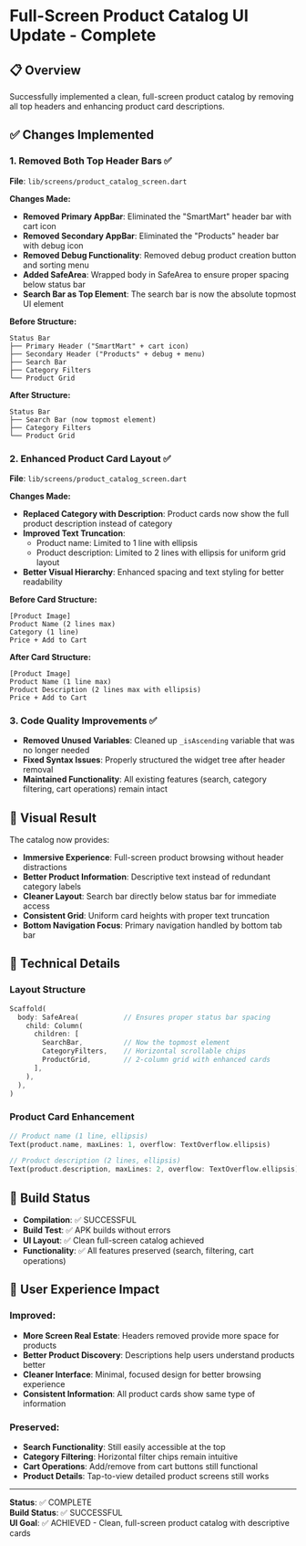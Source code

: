 # Full-Screen Product Catalog UI Update - Complete

## 📋 Overview
Successfully implemented a clean, full-screen product catalog by removing all top headers and enhancing product card descriptions.

## ✅ Changes Implemented

### 1. Removed Both Top Header Bars ✅
**File**: `lib/screens/product_catalog_screen.dart`

**Changes Made:**
- **Removed Primary AppBar**: Eliminated the "SmartMart" header bar with cart icon
- **Removed Secondary AppBar**: Eliminated the "Products" header bar with debug icon
- **Removed Debug Functionality**: Removed debug product creation button and sorting menu
- **Added SafeArea**: Wrapped body in SafeArea to ensure proper spacing below status bar
- **Search Bar as Top Element**: The search bar is now the absolute topmost UI element

**Before Structure:**
```
Status Bar
├── Primary Header ("SmartMart" + cart icon)
├── Secondary Header ("Products" + debug + menu)
├── Search Bar
├── Category Filters
└── Product Grid
```

**After Structure:**
```
Status Bar
├── Search Bar (now topmost element)
├── Category Filters  
└── Product Grid
```

### 2. Enhanced Product Card Layout ✅
**File**: `lib/screens/product_catalog_screen.dart`

**Changes Made:**
- **Replaced Category with Description**: Product cards now show the full product description instead of category
- **Improved Text Truncation**: 
  - Product name: Limited to 1 line with ellipsis
  - Product description: Limited to 2 lines with ellipsis for uniform grid layout
- **Better Visual Hierarchy**: Enhanced spacing and text styling for better readability

**Before Card Structure:**
```
[Product Image]
Product Name (2 lines max)
Category (1 line)
Price + Add to Cart
```

**After Card Structure:**
```
[Product Image]
Product Name (1 line max)
Product Description (2 lines max with ellipsis)
Price + Add to Cart
```

### 3. Code Quality Improvements ✅
- **Removed Unused Variables**: Cleaned up `_isAscending` variable that was no longer needed
- **Fixed Syntax Issues**: Properly structured the widget tree after header removal
- **Maintained Functionality**: All existing features (search, category filtering, cart operations) remain intact

## 🎯 Visual Result

The catalog now provides:
- **Immersive Experience**: Full-screen product browsing without header distractions
- **Better Product Information**: Descriptive text instead of redundant category labels
- **Cleaner Layout**: Search bar directly below status bar for immediate access
- **Consistent Grid**: Uniform card heights with proper text truncation
- **Bottom Navigation Focus**: Primary navigation handled by bottom tab bar

## 🔧 Technical Details

### Layout Structure
```dart
Scaffold(
  body: SafeArea(           // Ensures proper status bar spacing
    child: Column(
      children: [
        SearchBar,          // Now the topmost element
        CategoryFilters,    // Horizontal scrollable chips
        ProductGrid,        // 2-column grid with enhanced cards
      ],
    ),
  ),
)
```

### Product Card Enhancement
```dart
// Product name (1 line, ellipsis)
Text(product.name, maxLines: 1, overflow: TextOverflow.ellipsis)

// Product description (2 lines, ellipsis) 
Text(product.description, maxLines: 2, overflow: TextOverflow.ellipsis)
```

## 🚀 Build Status
- **Compilation**: ✅ SUCCESSFUL
- **Build Test**: ✅ APK builds without errors
- **UI Layout**: ✅ Clean full-screen catalog achieved
- **Functionality**: ✅ All features preserved (search, filtering, cart operations)

## 📱 User Experience Impact

### Improved:
- **More Screen Real Estate**: Headers removed provide more space for products
- **Better Product Discovery**: Descriptions help users understand products better
- **Cleaner Interface**: Minimal, focused design for better browsing experience
- **Consistent Information**: All product cards show same type of information

### Preserved:
- **Search Functionality**: Still easily accessible at the top
- **Category Filtering**: Horizontal filter chips remain intuitive
- **Cart Operations**: Add/remove from cart buttons still functional
- **Product Details**: Tap-to-view detailed product screens still works

---

**Status**: ✅ COMPLETE  
**Build Status**: ✅ SUCCESSFUL  
**UI Goal**: ✅ ACHIEVED - Clean, full-screen product catalog with descriptive cards